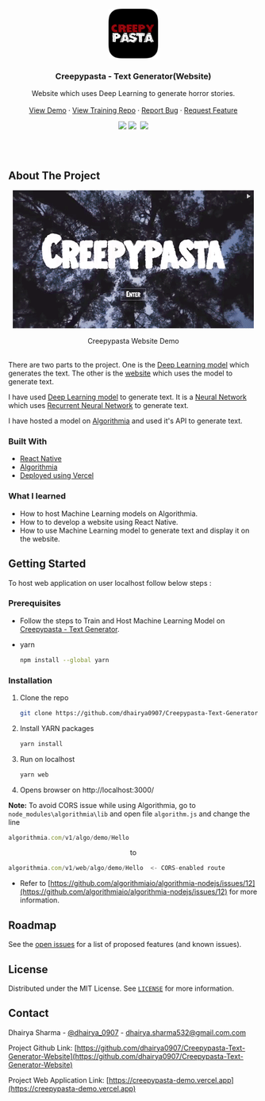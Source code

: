 <!-- PROJECT LOGO -->

<p align="center">
  <a href="https://creepypasta-demo.vercel.app/">
    <img src="/Images/logo.png" alt="Logo" width="100" height="100">
  </a>

  <h3 align="center">Creepypasta - Text Generator(Website)</h3>

  <p align="center">
    Website which uses Deep Learning to generate horror stories.
    <br />
    <br />
    <a href="https://creepypasta-demo.vercel.app/">View Demo</a>
    ·
    <a href="https://github.com/dhairya0907/Creepypasta-Text-Generator">View Training Repo</a>
    ·
    <a href="https://github.com/dhairya0907/Creepypasta-Text-Generator-Website/issues">Report Bug</a>
    ·
    <a href="https://github.com/dhairya0907/Creepypasta-Text-Generator-Website/issues">Request Feature</a>
  </p>
</p>

<!-- PROJECT SHIELDS -->
<div align="center">
   <a target="_blank" href="https://github.com/dhairya0907/Creepypasta-Text-Generator-Website/blob/main/LICENSE"><img src="https://badgen.net/badge/license/MIT/blue"></a>
   <a target="_blank" href="https://www.linkedin.com/in/dhairyasharma0907/"><img src="https://img.shields.io/badge/style--5eba00.svg?label=LinkedIn&logo=linkedin&style=social"></a>&nbsp;
    <a target="_blank" href="https://twitter.com/dhairya_0907"><img src="https://img.shields.io/twitter/follow/dhairya_0907?label=Follow&style=social"></a>
</div>




<!-- ABOUT THE PROJECT -->
<p>
  <br/>
  <br/>
</p>


## About The Project

<p align="center" >
   <a href="https://creepypasta-demo.vercel.app/">
    <img alt="Creepypasta Website Demo" src="/Images/Desktop_Screen_GIf.gif"/>
    </a>

</p>
<p  align="center">
  Creepypasta Website Demo
  <br/>
 <br/>
</p>

There are two parts to the project. One is the <a href="https://github.com/dhairya0907/Creepypasta-Text-Generator">Deep Learning model</a> which generates the text. The other is the <a href="https://creepypasta-demo.vercel.app/">website</a> which uses the model to generate text.

I have used <a href="https://github.com/dhairya0907/Creepypasta-Text-Generator">Deep Learning model</a> to generate text. It is a <a href="https://en.wikipedia.org/wiki/Neural_network">Neural Network</a> which uses <a href="https://en.wikipedia.org/wiki/Recurrent_neural_network">Recurrent Neural Network</a> to generate text.

I have hosted a model on  <a href="https://algorithmia.com/">Algorithmia</a> and used it's API to generate text.


### Built With
* [React Native](https://reactnative.dev/)
* [Algorithmia](https://algorithmia.com/)
* [Deployed using Vercel](https://vercel.com/)

### What I learned
* How to host Machine Learning models on Algorithmia.
* How to to develop a website using React Native.
* How to use Machine Learning model to generate text and display it on the website.



<!-- GETTING STARTED -->
## Getting Started

To host web application on user localhost follow below steps :

### Prerequisites

* Follow the steps to Train and Host Machine Learning Model on [Creepypasta - Text Generator](https://github.com/dhairya0907/Creepypasta-Text-Generator).

* yarn
  ```sh
  npm install --global yarn
  ```

### Installation
1. Clone the repo
   ```sh
   git clone https://github.com/dhairya0907/Creepypasta-Text-Generator-Website.git
   ```
2. Install YARN packages
   ```sh
   yarn install
   ```
3. Run on localhost
   ```sh
   yarn web
   ```

4. Opens browser on http://localhost:3000/

**Note:** To avoid CORS issue while using Algorithmia, go to ```node_modules\algorithmia\lib``` and open file ```algorithm.js``` and change the line 
```js 
algorithmia.com/v1/algo/demo/Hello
  ``` 
  <p  align="center">to</p>

  ```js
  algorithmia.com/v1/web/algo/demo/Hello  <- CORS-enabled route
  ```
* Refer to [https://github.com/algorithmiaio/algorithmia-nodejs/issues/12](https://github.com/algorithmiaio/algorithmia-nodejs/issues/12) for more information.
<!-- ROADMAP -->
## Roadmap

See the [open issues](https://github.com/dhairya0907/Creepypasta-Text-Generator-Website/issues) for a list of proposed features (and known issues).



<!-- LICENSE -->
## License

Distributed under the MIT License. See [`LICENSE`](https://github.com/dhairya0907/Creepypasta-Text-Generator-Website/blob/main/LICENSE) for more information.



<!-- CONTACT -->
## Contact

Dhairya Sharma - [@dhairya_0907](https://twitter.com/dhairya_0907) - dhairya.sharma532@gmail.com.com

Project Github Link: [https://github.com/dhairya0907/Creepypasta-Text-Generator-Website](https://github.com/dhairya0907/Creepypasta-Text-Generator-Website)

Project Web Application Link: [https://creepypasta-demo.vercel.app](https://creepypasta-demo.vercel.app)
